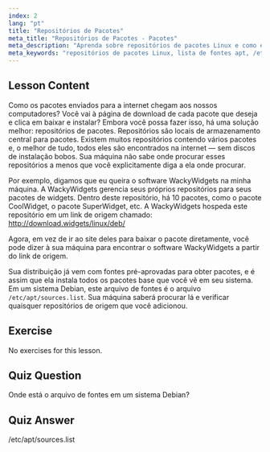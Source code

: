 ```yaml
---
index: 2
lang: "pt"
title: "Repositórios de Pacotes"
meta_title: "Repositórios de Pacotes - Pacotes"
meta_description: "Aprenda sobre repositórios de pacotes Linux e como eles gerenciam software. Descubra como encontrar e adicionar fontes de pacotes como /etc/apt/sources.list para fácil instalação."
meta_keywords: "repositórios de pacotes Linux, lista de fontes apt, /etc/apt/sources.list, pacotes Linux, Linux para iniciantes, tutorial de Linux, gerenciamento de pacotes"
---
```


## Lesson Content

Como os pacotes enviados para a internet chegam aos nossos computadores? Você vai à página de download de cada pacote que deseja e clica em baixar e instalar? Embora você possa fazer isso, há uma solução melhor: repositórios de pacotes. Repositórios são locais de armazenamento central para pacotes. Existem muitos repositórios contendo vários pacotes e, o melhor de tudo, todos eles são encontrados na internet — sem discos de instalação bobos. Sua máquina não sabe onde procurar esses repositórios a menos que você explicitamente diga a ela onde procurar.

Por exemplo, digamos que eu queira o software WackyWidgets na minha máquina. A WackyWidgets gerencia seus próprios repositórios para seus pacotes de widgets. Dentro deste repositório, há 10 pacotes, como o pacote CoolWidget, o pacote SuperWidget, etc. A WackyWidgets hospeda este repositório em um link de origem chamado: <http://download.widgets/linux/deb/>

Agora, em vez de ir ao site deles para baixar o pacote diretamente, você pode dizer à sua máquina para encontrar o software WackyWidgets a partir do link de origem.

Sua distribuição já vem com fontes pré-aprovadas para obter pacotes, e é assim que ela instala todos os pacotes base que você vê em seu sistema. Em um sistema Debian, este arquivo de fontes é o arquivo `/etc/apt/sources.list`. Sua máquina saberá procurar lá e verificar quaisquer repositórios de origem que você adicionou.

## Exercise

No exercises for this lesson.

## Quiz Question

Onde está o arquivo de fontes em um sistema Debian?

## Quiz Answer

/etc/apt/sources.list
